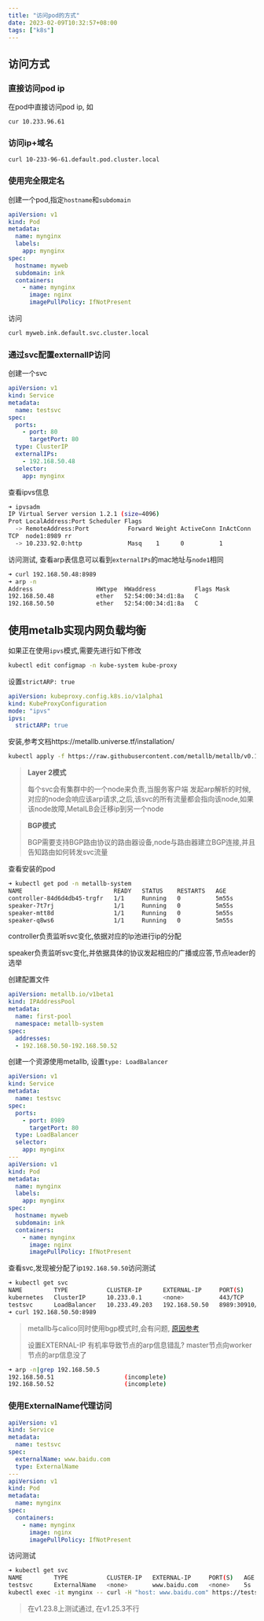 ```yaml
---
title: "访问pod的方式"
date: 2023-02-09T10:32:57+08:00
tags: ["k8s"]
---
```


## 访问方式

### 直接访问pod ip

在pod中直接访问pod ip, 如

```
cur 10.233.96.61 
```

### 访问ip+域名

```
curl 10-233-96-61.default.pod.cluster.local
```

### 使用完全限定名

创建一个pod,指定`hostname`和`subdomain`

```yaml
apiVersion: v1
kind: Pod
metadata:
  name: mynginx
  labels:
    app: mynginx
spec:
  hostname: myweb
  subdomain: ink
  containers:
    - name: mynginx
      image: nginx
      imagePullPolicy: IfNotPresent
```

访问

```bash
curl myweb.ink.default.svc.cluster.local
```

### 通过svc配置externalIP访问

创建一个svc

```yaml
apiVersion: v1
kind: Service
metadata:
  name: testsvc
spec:
  ports:
    - port: 80
      targetPort: 80
  type: ClusterIP
  externalIPs:
    - 192.168.50.48
  selector:
    app: mynginx
```

查看ipvs信息

```bash
➜ ipvsadm
IP Virtual Server version 1.2.1 (size=4096)
Prot LocalAddress:Port Scheduler Flags
  -> RemoteAddress:Port           Forward Weight ActiveConn InActConn
TCP  node1:8989 rr
  -> 10.233.92.0:http             Masq    1      0          1 
```

访问测试, 查看arp表信息可以看到`externalIPs`的mac地址与`node1`相同

```bash
➜ curl 192.168.50.48:8989
➜ arp -n 
Address                  HWtype  HWaddress           Flags Mask            Iface
192.168.50.48            ether   52:54:00:34:d1:8a   C                     br0
192.168.50.50            ether   52:54:00:34:d1:8a   C                     br0
```

## 使用metalb实现内网负载均衡

如果正在使用`ipvs`模式,需要先进行如下修改

```bash
kubectl edit configmap -n kube-system kube-proxy
```

设置`strictARP: true`

```yaml
apiVersion: kubeproxy.config.k8s.io/v1alpha1
kind: KubeProxyConfiguration
mode: "ipvs"
ipvs:
  strictARP: true
```

安装,参考文档https://metallb.universe.tf/installation/

```bash
kubectl apply -f https://raw.githubusercontent.com/metallb/metallb/v0.13.7/config/manifests/metallb-native.yaml
```

> **Layer 2模式** 
>
> 每个svc会有集群中的一个node来负责,当服务客户端 发起arp解析的时候,对应的node会响应该arp请求,之后,该svc的所有流量都会指向该node,如果该node故障,MetalLB会迁移ip到另一个node

> **BGP模式** 
>
> BGP需要支持BGP路由协议的路由器设备,node与路由器建立BGP连接,并且告知路由如何转发svc流量

查看安装的pod

```bash
➜ kubectl get pod -n metallb-system
NAME                          READY   STATUS    RESTARTS   AGE
controller-84d6d4db45-trgfr   1/1     Running   0          5m55s
speaker-7t7rj                 1/1     Running   0          5m55s
speaker-mtt8d                 1/1     Running   0          5m55s
speaker-q8ws6                 1/1     Running   0          5m55s
```

controller负责监听svc变化,依据对应的Ip池进行ip的分配

speaker负责监听svc变化,并依据具体的协议发起相应的广播或应答,节点leader的选举

创建配置文件

```yaml
apiVersion: metallb.io/v1beta1
kind: IPAddressPool
metadata:
  name: first-pool
  namespace: metallb-system
spec:
  addresses:
  - 192.168.50.50-192.168.50.52
```

创建一个资源使用metallb, 设置`type: LoadBalancer`

```yaml
apiVersion: v1
kind: Service
metadata:
  name: testsvc
spec:
  ports:
    - port: 8989
      targetPort: 80
  type: LoadBalancer
  selector:
    app: mynginx
---
apiVersion: v1
kind: Pod
metadata:
  name: mynginx
  labels:
    app: mynginx
spec:
  hostname: myweb
  subdomain: ink
  containers:
    - name: mynginx
      image: nginx
      imagePullPolicy: IfNotPresent
```

查看svc,发现被分配了ip`192.168.50.50`访问测试

```bash
➜ kubectl get svc
NAME         TYPE           CLUSTER-IP      EXTERNAL-IP     PORT(S)          AGE
kubernetes   ClusterIP      10.233.0.1      <none>          443/TCP          18h
testsvc      LoadBalancer   10.233.49.203   192.168.50.50   8989:30910/TCP   3m59
➜ curl 192.168.50.50:8989
```

> metallb与calico同时使用bgp模式时,会有问题, [原因参考](https://zhuanlan.zhihu.com/p/513231562)
>
> 设置EXTERNAL-IP 有机率导致节点的arp信息错乱? master节点向worker节点的arp信息没了
```bash
➜ arp -n|grep 192.168.50.5
192.168.50.51                    (incomplete)                              enp1s0
192.168.50.52                    (incomplete)                              enp1s0
```

### 使用ExternalName代理访问

```yaml
apiVersion: v1
kind: Service
metadata:
  name: testsvc
spec:
  externalName: www.baidu.com
  type: ExternalName
---
apiVersion: v1
kind: Pod
metadata:
  name: mynginx
spec:
  containers:
    - name: mynginx
      image: nginx
      imagePullPolicy: IfNotPresent
```

访问测试

```bash
➜ kubectl get svc
NAME         TYPE           CLUSTER-IP   EXTERNAL-IP     PORT(S)   AGE
testsvc      ExternalName   <none>       www.baidu.com   <none>    5s
kubectl exec -it mynginx -- curl -H "host: www.baidu.com" https://testsvc --insecure
```

> 在v1.23.8上测试通过, 在v1.25.3不行

